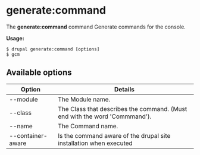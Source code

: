 # generate:command
The **generate:command** command Generate commands for the console.

**Usage:**
```
$ drupal generate:command [options] 
$ gcm  
```

## Available options
Option | Details
-------|-------------
--module | The Module name.
--class | The Class that describes the command. (Must end with the word 'Commmand').
--name | The Command name.
--container-aware | Is the command aware of the drupal site installation when executed
